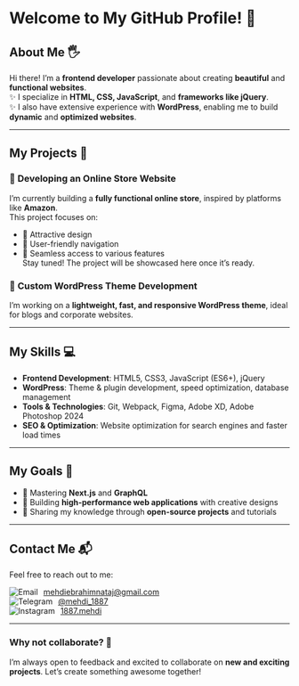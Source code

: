 # Welcome to My GitHub Profile! 👋

## About Me 🖐️
Hi there! I’m a **frontend developer** passionate about creating **beautiful** and **functional websites**.  
✨ I specialize in **HTML, CSS, JavaScript**, and **frameworks like jQuery**.  
✨ I also have extensive experience with **WordPress**, enabling me to build **dynamic** and **optimized websites**.  

---

## My Projects 🚀

### 🔧 **Developing an Online Store Website**  
I’m currently building a **fully functional online store**, inspired by platforms like **Amazon**.  
This project focuses on:  
- 📌 Attractive design  
- 📌 User-friendly navigation  
- 📌 Seamless access to various features  
Stay tuned! The project will be showcased here once it’s ready.  

### 🔧 **Custom WordPress Theme Development**  
I’m working on a **lightweight, fast, and responsive WordPress theme**, ideal for blogs and corporate websites.  

---

## My Skills 💻

- **Frontend Development**: HTML5, CSS3, JavaScript (ES6+), jQuery  
- **WordPress**: Theme & plugin development, speed optimization, database management  
- **Tools & Technologies**: Git, Webpack, Figma, Adobe XD, Adobe Photoshop 2024  
- **SEO & Optimization**: Website optimization for search engines and faster load times  

---

## My Goals 🌟

- 🚀 Mastering **Next.js** and **GraphQL**  
- 🚀 Building **high-performance web applications** with creative designs  
- 🚀 Sharing my knowledge through **open-source projects** and tutorials  

---

## Contact Me 📬

Feel free to reach out to me:

<div style="display: flex; align-items: center; gap: 10px;">
  <img src="https://img.icons8.com/?size=20&width=130&id=CXYJjRfKlwI9&format=png&color=000000" alt="Email">
  <a href="mailto:mehdiebrahimnataj@gmail.com">mehdiebrahimnataj@gmail.com</a>
</div>

<div style="display: flex; align-items: center; gap: 10px;">
  <img src="https://img.icons8.com/?size=20&&id=oWiuH0jFiU0R&format=png&color=000000" alt="Telegram">
  <a href="https://t.me/mehdi_1887">@mehdi_1887</a>
</div>

<div style="display: flex; align-items: center; gap: 10px;">
  <img src="https://img.icons8.com/?size=20&id=Xy10Jcu1L2Su&format=png&color=000000" alt="Instagram">
  <a href="https://instagram.com/1887.mehdi">1887.mehdi</a>
</div>


---

### Why not collaborate? 🤝  
I’m always open to feedback and excited to collaborate on **new and exciting projects**. Let’s create something awesome together!
